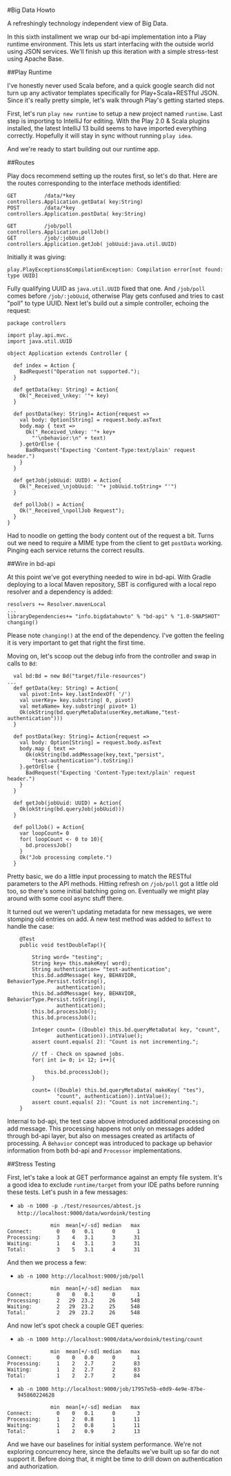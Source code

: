 #Big Data Howto

A refreshingly technology independent view of Big Data.

In this sixth installment we wrap our bd-api implementation into a Play runtime
environment.  This lets us start interfacing with the outside world using JSON
services.  We'll finish up this iteration with a simple stress-test using Apache
Base.

##Play Runtime

I've honestly never used Scala before, and a quick google search did not turn
up any activator templates specifically for Play+Scala+RESTful JSON.  Since it's
really pretty simple, let's walk through Play's getting started steps.

First, let's run `play new runtime` to setup a new project named `runtime`.
Last step is importing to IntelliJ for editing.  With the Play 2.0 & Scala
plugins installed, the latest IntelliJ 13 build seems to have imported
everything correctly.  Hopefully it will stay in sync without running
`play idea`.

And we're ready to start building out our runtime app.

##Routes

Play docs recommend setting up the routes first, so let's do that.  Here are the
routes corresponding to the interface methods identified:

```
GET         /data/*key                         controllers.Application.getData( key:String)
POST        /data/*key                         controllers.Application.postData( key:String)

GET         /job/poll                          controllers.Application.pollJob()
GET         /job/:jobUuid                      controllers.Application.getJob( jobUuid:java.util.UUID)
```

Initially it was giving:

```
play.PlayExceptions$CompilationException: Compilation error[not found: type UUID]
```

Fully qualifying UUID as `java.util.UUID` fixed that one.  And `/job/poll` comes
before `/job/:jobUuid`, otherwise Play gets confused and tries to cast "poll" to
type UUID.  Next let's build out a simple controller, echoing the request:

```
package controllers

import play.api.mvc._
import java.util.UUID

object Application extends Controller {

  def index = Action {
    BadRequest("Operation not supported.");
  }

  def getData(key: String) = Action{
    Ok("_Received_\nkey: '"+ key)
  }

  def postData(key: String)= Action{request =>
    val body: Option[String] = request.body.asText
    body.map { text =>
      Ok("_Received_\nkey: '"+ key+
        "'\nbehavior:\n" + text)
    }.getOrElse {
      BadRequest("Expecting 'Content-Type:text/plain' request header.")
    }
  }

  def getJob(jobUuid: UUID) = Action{
    Ok("_Received_\njobUuid: '"+ jobUuid.toString+ "'")
  }

  def pollJob() = Action{
    Ok("_Received_\npollJob Request");
  }
}
```

Had to noodle on getting the body content out of the request a bit.  Turns out
we need to require a MIME type from the client to get `postData` working.
Pinging each service returns the correct results.

##Wire in bd-api

At this point we've got everything needed to wire in bd-api.  With Gradle
deploying to a local Maven
repository, SBT is configured with a local repo resolver and a dependency is
added:

```
resolvers += Resolver.mavenLocal
...
libraryDependencies+= "info.bigdatahowto" % "bd-api" % "1.0-SNAPSHOT" changing()
```

Please note `changing()` at the end of the dependency.  I've gotten the feeling
it is very important to get that right the first time.

Moving on, let's scoop out the debug info from the controller and swap in calls
to `Bd`:

```
  val bd:Bd = new Bd("target/file-resources")
...
  def getData(key: String) = Action{
    val pivot:Int= key.lastIndexOf( '/')
    val userKey= key.substring( 0, pivot)
    val metaName= key.substring( pivot+ 1)
    Ok(okString(bd.queryMetaData(userKey,metaName,"test-authentication")))
  }

  def postData(key: String)= Action{request =>
    val body: Option[String] = request.body.asText
    body.map { text =>
      Ok(okString(bd.addMessage(key,text,"persist",
        "test-authentication").toString))
    }.getOrElse {
      BadRequest("Expecting 'Content-Type:text/plain' request header.")
    }
  }

  def getJob(jobUuid: UUID) = Action{
    Ok(okString(bd.queryJob(jobUuid)))
  }

  def pollJob() = Action{
    var loopCount= 0
    for( loopCount <- 0 to 10){
      bd.processJob()
    }
    Ok("Job processing complete.")
  }
```

Pretty basic, we do a little input processing to match the RESTful parameters to
the API methods.  Hitting refresh on `/job/poll` got a little old too, so
there's some initial batching going on.  Eventually we might play around with
some cool async stuff there.

It turned out we weren't updating metadata for new messages, we were stomping
old entries on add.  A new test method was added to `BdTest` to handle the
case:

```
    @Test
    public void testDoubleTap(){

        String word= "testing";
        String key= this.makeKey( word);
        String authentication= "test-authentication";
        this.bd.addMessage( key, BEHAVIOR, BehaviorType.Persist.toString(),
                authentication);
        this.bd.addMessage( key, BEHAVIOR, BehaviorType.Persist.toString(),
                authentication);
        this.bd.processJob();
        this.bd.processJob();

        Integer count= ((Double) this.bd.queryMetaData( key, "count",
                authentication)).intValue();
        assert count.equals( 2): "Count is not incrementing.";

        // tf - Check on spawned jobs.
        for( int i= 0; i< 12; i++){

            this.bd.processJob();
        }

        count= ((Double) this.bd.queryMetaData( makeKey( "tes"),
                "count", authentication)).intValue();
        assert count.equals( 2): "Count is not incrementing.";
    }
```

Internal to bd-api, the test case above introduced additional processing on add
message.  This processing happens not only on messages added through bd-api
layer, but also on messages created as artifacts of processing.  A `Behavior`
concept was introduced to package up behavior information from both bd-api and
`Processor` implementations.

##Stress Testing

First, let's take a look at GET performance against an empty file system.  It's
a good idea to exclude `runtime/target` from your IDE paths before running these
tests.  Let's push in a few messages:

 - `ab -n 1000 -p ./test/resources/abtest.js`
    `http://localhost:9000/data/wordoink/testing`

```
              min  mean[+/-sd] median   max
Connect:        0    0   0.1      0       1
Processing:     3    4   3.1      3      31
Waiting:        1    4   3.1      3      31
Total:          3    5   3.1      4      31
```

And then we process a few:

 - `ab -n 1000 http://localhost:9000/job/poll`

```
              min  mean[+/-sd] median   max
Connect:        0    0   0.1      0       1
Processing:     2   29  23.2     26     548
Waiting:        2   29  23.2     25     548
Total:          2   29  23.2     26     548
```

And now let's spot check a couple GET queries:

 - `ab -n 1000 http://localhost:9000/data/wordoink/testing/count`

```
              min  mean[+/-sd] median   max
Connect:        0    0   0.0      0       1
Processing:     1    2   2.7      2      83
Waiting:        1    2   2.7      2      83
Total:          1    2   2.7      2      84
```

 - `ab -n 1000 http://localhost:9000/job/17957e5b-e0d9-4e9e-87be-945860224628`

```
              min  mean[+/-sd] median   max
Connect:        0    0   0.1      0       3
Processing:     1    2   0.8      1      11
Waiting:        1    2   0.8      1      11
Total:          1    2   0.9      2      13
```

And we have our baselines for initial system performance.  We're not exploring
concurrency here, since the defaults we've built up so far do not support it.
Before doing that, it might be time to drill down on authentication and
authorization.